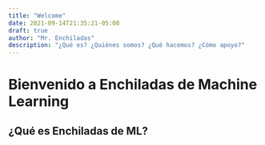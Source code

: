 ```yaml
---
title: "Welcome"
date: 2021-09-14T21:35:21-05:00
draft: true
author: "Mr. Enchiladas"
description: "¿Qué es? ¿Quiénes somos? ¿Qué hacemos? ¿Cómo apoyo?"
---
```

# Bienvenido a Enchiladas de Machine Learning

## ¿Qué es Enchiladas de ML?
